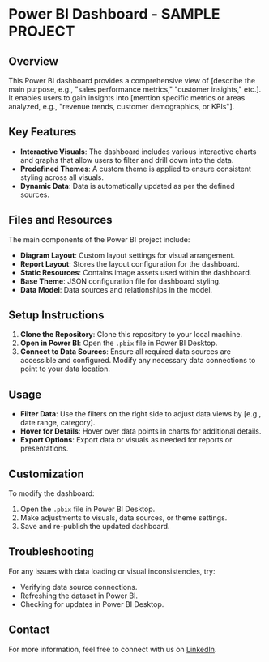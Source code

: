 # Power BI Dashboard - SAMPLE PROJECT

## Overview
This Power BI dashboard provides a comprehensive view of [describe the main purpose, e.g., "sales performance metrics," "customer insights," etc.]. It enables users to gain insights into [mention specific metrics or areas analyzed, e.g., "revenue trends, customer demographics, or KPIs"].

## Key Features
- **Interactive Visuals**: The dashboard includes various interactive charts and graphs that allow users to filter and drill down into the data.
- **Predefined Themes**: A custom theme is applied to ensure consistent styling across all visuals.
- **Dynamic Data**: Data is automatically updated as per the defined sources.

## Files and Resources
The main components of the Power BI project include:
- **Diagram Layout**: Custom layout settings for visual arrangement.
- **Report Layout**: Stores the layout configuration for the dashboard.
- **Static Resources**: Contains image assets used within the dashboard.
- **Base Theme**: JSON configuration file for dashboard styling.
- **Data Model**: Data sources and relationships in the model.

## Setup Instructions
1. **Clone the Repository**: Clone this repository to your local machine.
2. **Open in Power BI**: Open the `.pbix` file in Power BI Desktop.
3. **Connect to Data Sources**: Ensure all required data sources are accessible and configured. Modify any necessary data connections to point to your data location.

## Usage
- **Filter Data**: Use the filters on the right side to adjust data views by [e.g., date range, category].
- **Hover for Details**: Hover over data points in charts for additional details.
- **Export Options**: Export data or visuals as needed for reports or presentations.

## Customization
To modify the dashboard:
1. Open the `.pbix` file in Power BI Desktop.
2. Make adjustments to visuals, data sources, or theme settings.
3. Save and re-publish the updated dashboard.

## Troubleshooting
For any issues with data loading or visual inconsistencies, try:
- Verifying data source connections.
- Refreshing the dataset in Power BI.
- Checking for updates in Power BI Desktop.

## Contact
For more information, feel free to connect with us on [LinkedIn](https://www.linkedin.com/in/abdul-rahiman-shaik-3b73a1273?utm_source=share&utm_campaign=share_via&utm_content=profile&utm_medium=ios_app).

